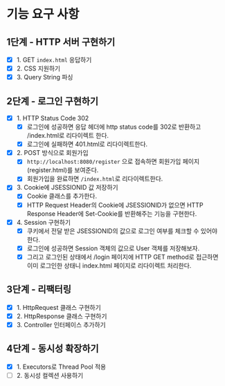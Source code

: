 # 기능 요구 사항

## 1단계 - HTTP 서버 구현하기
- [x] 1\. GET `index.html` 응답하기
- [x] 2\. CSS 지원하기
- [x] 3\. Query String 파싱

## 2단계 - 로그인 구현하기
- [x] 1\. HTTP Status Code 302
  - [x] 로그인에 성공하면 응답 헤더에 http status code를 302로 반환하고 /index.html로 리다이렉트 한다. 
  - [x] 로그인에 실패하면 401.html로 리다이렉트한다. 
- [x] 2\. POST 방식으로 회원가입
  - [x] `http://localhost:8080/register` 으로 접속하면 회원가입 페이지(register.html)를 보여준다.
  - [x] 회원가입을 완료하면 `/index.html`로 리다이렉트한다.
- [x] 3\. Cookie에 JSESSIONID 값 저장하기
  - [x] Cookie 클래스를 추가한다.  
  - [x] HTTP Request Header의 Cookie에 JSESSIONID가 없으면 HTTP Response Header에 Set-Cookie를 반환해주는 기능을 구현한다.
- [x] 4\. Session 구현하기
  - [x] 쿠키에서 전달 받은 JSESSIONID의 값으로 로그인 여부를 체크할 수 있어야 한다.
  - [x] 로그인에 성공하면 Session 객체의 값으로 User 객체를 저장해보자.
  - [x] 그리고 로그인된 상태에서 /login 페이지에 HTTP GET method로 접근하면 이미 로그인한 상태니 index.html 페이지로 리다이렉트 처리한다.

## 3단계 - 리팩터링
- [x] 1\. HttpRequest 클래스 구현하기
- [x] 2\. HttpResponse 클래스 구현하기
- [x] 3\. Controller 인터페이스 추가하기

## 4단계 - 동시성 확장하기
- [x] 1\. Executors로 Thread Pool 적용
- [ ] 2\. 동시성 컬렉션 사용하기
